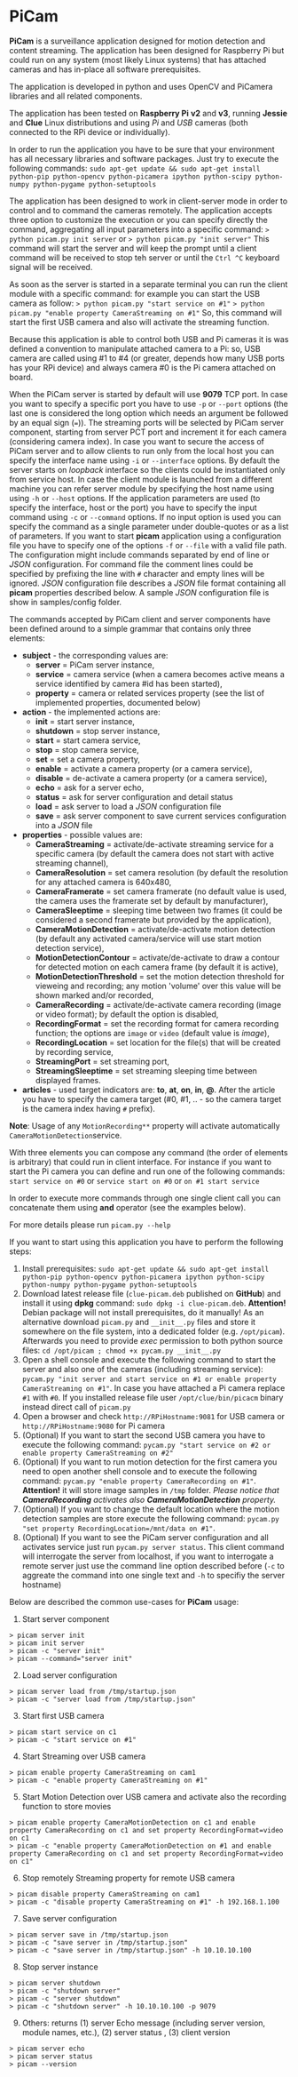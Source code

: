 # PiCam

**PiCam** is a surveillance application designed for motion detection and content streaming. The application has been designed for Raspberry Pi but could run on any system (most likely Linux systems) that has attached cameras and has in-place all software prerequisites.
 
The application is developed in python and uses OpenCV and PiCamera libraries and all related components.

The application has been tested on **Raspberry Pi** **v2** and **v3**, running **Jessie** and **Clue** Linux distributions and using _Pi_ and _USB_ cameras (both connected to the RPi device or individually).

In order to run the application you have to be sure that your environment has all necessary libraries and software packages. Just try to execute the following commands: `sudo apt-get update && sudo apt-get install python-pip python-opencv python-picamera ipython python-scipy python-numpy python-pygame python-setuptools`

The application has been designed to work in client-server mode in order to control and to command the cameras remotely. The application accepts three option to customize the execution or you can specify directly the command, aggregating all input parameters into a specific command:
`> python picam.py init server` or `> python picam.py "init server"`
This command will start the server and will keep the prompt until a client command will be received to stop teh server or until the `Ctrl ^C` keyboard signal will be received.

As soon as the server is started in a separate terminal you can run the client module with a specific command: for example you can start the USB camera as follow:
`> python picam.py "start service on #1"`
`> python picam.py "enable property CameraStreaming on #1"`
So, this command will start the first USB camera and also will activate the streaming function. 

Because this application is able to control both USB and Pi cameras it is was defined a convention to manipulate attached camera to a Pi: so, USB camera are called using #1 to #4 (or greater, depends how many USB ports has your RPi device) and always camera #0 is the Pi camera attached on board.

When the PiCam server is started by default will use **9079** TCP port. In case you want to specify a specific port you have to use `-p` or `--port` options (the last one is considered the long option which needs an argument be followed by an equal sign (`=`)). The streaming ports will be selected by PiCam server component, starting from server PCT port and increment it for each camera (considering camera index).
In case you want to secure the access of PiCam server and to allow clients to run only from the local host you can specify the interface name using `-i` or `--interface` options. By default the server starts on _loopback_ interface so the clients could be instantiated only from service host. In case the client module is launched from a different machine you can refer server module by specifying the host name using using `-h` or `--host` options.
If the application parameters are used (to specify the interface, host or the port) you have to specify the input command using `-c` or `--command` options. If no input option is used you can specify the command as a single parameter under double-quotes or as a list of parameters.
If you want to start **picam** application using a configuration file you have to specify one of the options `-f` or `--file` with a valid file path. The configuration might include commands separated by end of line or _JSON_ configuration. For command file the comment lines could be specified by prefixing the line with `#` character and empty lines will be ignored. _JSON_ configuration file describes a _JSON_ file format containing all **picam** properties described below. A sample _JSON_ configuration file is show in samples/config folder. 

The commands accepted by PiCam client and server components have been defined around to a simple grammar that contains only three elements:
 - **subject** - the corresponding values are: 
   - **server** = PiCam server instance, 
   - **service** = camera service (when a camera becomes active means a service identified by camera #id has been started), 
   - **property** = camera or related services property (see the list of implemented properties, documented below)
 - **action** - the implemented actions are: 
   - **init** = start server instance, 
   - **shutdown** = stop server instance, 
   - **start** = start camera service, 
   - **stop** = stop camera service, 
   - **set** = set a camera property, 
   - **enable** = activate a camera property (or a camera service), 
   - **disable** = de-activate a camera property (or a camera service), 
   - **echo** = ask for a server echo, 
   - **status** = ask for server configuration and detail status
   - **load** = ask server to load a _JSON_ configuration file
   - **save** = ask server component to save current services configuration into a _JSON_ file
 - **properties** - possible values are: 
   - **CameraStreaming** = activate/de-activate streaming service for a specific camera (by default the camera does not start with active streaming channel), 
   - **CameraResolution** = set camera resolution (by default the resolution for any attached camera is 640x480, 
   - **CameraFramerate** = set camera framerate (no default value is used, the camera uses the framerate set by default by manufacturer), 
   - **CameraSleeptime** = sleeping time between two frames (it could be considered a second framerate but provided by the application), 
   - **CameraMotionDetection** = activate/de-activate motion detection (by default any activated camera/service will use start motion detection service), 
   - **MotionDetectionContour** = activate/de-activate to draw a contour for detected motion on each camera frame (by default it is active), 
   - **MotionDetectionThreshold** = set the motion detection threshold for vieweing and recording; any motion 'volume' over this value will be shown marked and/or recorded, 
   - **CameraRecording** = activate/de-activate camera recording (image or video format); by default the option is disabled, 
   - **RecordingFormat** = set the recording format for camera recording function; the options are `image` or `video` (default value is _image_), 
   - **RecordingLocation** = set location for the file(s) that will be created by recording service, 
   - **StreamingPort** = set streaming port, 
   - **StreamingSleeptime** = set streaming sleeping time between displayed frames.
 - **articles** - used target indicators are: **to**, **at**, **on**, **in**, **@**. After the article you have to specify the camera target (#0, #1, .. - so the camera target is the camera index having `#` prefix).

**Note**: Usage of any `MotionRecording**` property will activate automatically `CameraMotionDetection`service. 

With three elements you can compose any command (the order of elements is arbitrary) that could run in client interface. For instance if you want to start the Pi camera you can define and run one of the following commands:
`start service on #0` or `service start on #0` or `on #1 start service`

In order to execute more commands through one single client call you can concatenate them using **and** operator (see the examples below).

For more details please run `picam.py --help`

If you want to start using this application you have to perform the following steps:

1. Install prerequisites: `sudo apt-get update && sudo apt-get install python-pip python-opencv python-picamera ipython python-scipy python-numpy python-pygame python-setuptools` 
2. Download latest release file (`clue-picam.deb` published on __GitHub__) and install it using __dpkg__ command: `sudo dpkg -i clue-picam.deb`. **Attention!** Debian package will not install prerequisites, do it manually!
   As an alternative download `picam.py` and `__init__.py` files and store it somewhere on the file system, into a dedicated folder (e.g. `/opt/picam`). Afterwards you need to provide _exec_ permission to both python source files: `cd /opt/picam ; chmod +x pycam.py __init__.py`
3. Open a shell console and execute the following command to start the server and also one of the cameras (including streaming service): `pycam.py "init server and start service on #1 or enable property CameraStreaming on #1"`. In case you have attached a Pi camera replace `#1` with `#0`. If you installed release file user `/opt/clue/bin/picacm` binary instead direct call of `picam.py`
4. Open a browser and check `http://RPiHostname:9081` for USB camera or `http://RPiHostname:9080` for Pi camera
5. (Optional) If you want to start the second USB camera you have to execute the following command: `pycam.py "start service on #2 or enable property CameraStreaming on #2"`
6. (Optional) If you want to run motion detection for the first camera you need to open another shell console and to execute the following command: `pycam.py "enable property CameraRecording on #1"`. **Attention!** it will store image samples in `/tmp` folder. _Please notice that **CameraRecording** activates also **CameraMotionDetection** property._ 
7. (Optional) If you want to change the default location where the motion detection samples are store execute the following command: `pycam.py "set property RecordingLocation=/mnt/data on #1"`.
8. (Optional) If you want to see the PiCam server configuration and all activates service just run `pycam.py server status`. This client command will interrogate the server from localhost, if you want to interrogate a remote server just use the command line option described before (`-c` to aggreate the command into one single text and `-h` to specifiy the server hostname)


Below are described the common use-cases for **PiCam** usage:

1. Start server component
```shell
> picam server init
> picam init server
> picam -c "server init"
> picam --command="server init"
```

2. Load server configuration
```shell
> picam server load from /tmp/startup.json
> picam -c "server load from /tmp/startup.json"
```

3. Start first USB camera
```shell
> picam start service on c1
> picam -c "start service on #1"
```

4. Start Streaming over USB camera
```shell
> picam enable property CameraStreaming on cam1
> picam -c "enable property CameraStreaming on #1"
```

5. Start Motion Detection over USB camera and activate also the recording function to store movies
```shell
> picam enable property CameraMotionDetection on c1 and enable property CameraRecording on c1 and set property RecordingFormat=video on c1
> picam -c "enable property CameraMotionDetection on #1 and enable property CameraRecording on c1 and set property RecordingFormat=video on c1"
```

6. Stop remotely Streaming property for remote USB camera
```shell
> picam disable property CameraStreaming on cam1
> picam -c "disable property CameraStreaming on #1" -h 192.168.1.100
```

7. Save server configuration
```shell
> picam server save in /tmp/startup.json
> picam -c "save server in /tmp/startup.json"
> picam -c "save server in /tmp/startup.json" -h 10.10.10.100
```

8. Stop server instance
```shell
> picam server shutdown
> picam -c "shutdown server"
> picam -c "server shutdown"
> picam -c "shutdown server" -h 10.10.10.100 -p 9079
```

9. Others: returns (1) server Echo message (including server version, module names, etc.), (2) server status , (3) client version
```shell
> picam server echo
> picam server status
> picam --version
```
